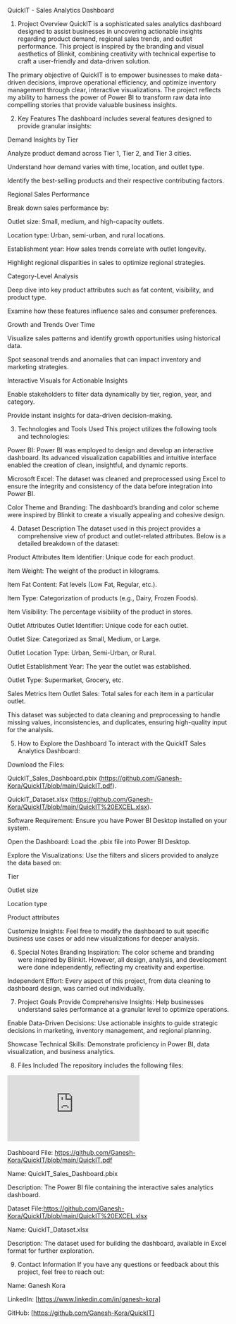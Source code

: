 QuickIT - Sales Analytics Dashboard

1. Project Overview
QuickIT is a sophisticated sales analytics dashboard designed to assist businesses in uncovering actionable insights regarding product demand, regional sales trends, and outlet performance. This project is inspired by the branding and visual aesthetics of Blinkit, combining creativity with technical expertise to craft a user-friendly and data-driven solution.

The primary objective of QuickIT is to empower businesses to make data-driven decisions, improve operational efficiency, and optimize inventory management through clear, interactive visualizations. The project reflects my ability to harness the power of Power BI to transform raw data into compelling stories that provide valuable business insights.

2. Key Features
The dashboard includes several features designed to provide granular insights:

Demand Insights by Tier

Analyze product demand across Tier 1, Tier 2, and Tier 3 cities.

Understand how demand varies with time, location, and outlet type.

Identify the best-selling products and their respective contributing factors.

Regional Sales Performance

Break down sales performance by:

Outlet size: Small, medium, and high-capacity outlets.

Location type: Urban, semi-urban, and rural locations.

Establishment year: How sales trends correlate with outlet longevity.

Highlight regional disparities in sales to optimize regional strategies.

Category-Level Analysis

Deep dive into key product attributes such as fat content, visibility, and product type.

Examine how these features influence sales and consumer preferences.

Growth and Trends Over Time

Visualize sales patterns and identify growth opportunities using historical data.

Spot seasonal trends and anomalies that can impact inventory and marketing strategies.

Interactive Visuals for Actionable Insights

Enable stakeholders to filter data dynamically by tier, region, year, and category.

Provide instant insights for data-driven decision-making.

3. Technologies and Tools Used
This project utilizes the following tools and technologies:

Power BI: Power BI was employed to design and develop an interactive dashboard. Its advanced visualization capabilities and intuitive interface enabled the creation of clean, insightful, and dynamic reports.

Microsoft Excel: The dataset was cleaned and preprocessed using Excel to ensure the integrity and consistency of the data before integration into Power BI.

Color Theme and Branding: The dashboard’s branding and color scheme were inspired by Blinkit to create a visually appealing and cohesive design.

4. Dataset Description
The dataset used in this project provides a comprehensive view of product and outlet-related attributes. Below is a detailed breakdown of the dataset:

Product Attributes
Item Identifier: Unique code for each product.

Item Weight: The weight of the product in kilograms.

Item Fat Content: Fat levels (Low Fat, Regular, etc.).

Item Type: Categorization of products (e.g., Dairy, Frozen Foods).

Item Visibility: The percentage visibility of the product in stores.

Outlet Attributes
Outlet Identifier: Unique code for each outlet.

Outlet Size: Categorized as Small, Medium, or Large.

Outlet Location Type: Urban, Semi-Urban, or Rural.

Outlet Establishment Year: The year the outlet was established.

Outlet Type: Supermarket, Grocery, etc.

Sales Metrics
Item Outlet Sales: Total sales for each item in a particular outlet.

This dataset was subjected to data cleaning and preprocessing to handle missing values, inconsistencies, and duplicates, ensuring high-quality input for the analysis.

5. How to Explore the Dashboard
To interact with the QuickIT Sales Analytics Dashboard:

Download the Files:

QuickIT_Sales_Dashboard.pbix (https://github.com/Ganesh-Kora/QuickIT/blob/main/QuickIT.pdf).

QuickIT_Dataset.xlsx (https://github.com/Ganesh-Kora/QuickIT/blob/main/QuickIT%20EXCEL.xlsx).

Software Requirement: Ensure you have Power BI Desktop installed on your system.

Open the Dashboard: Load the .pbix file into Power BI Desktop.

Explore the Visualizations: Use the filters and slicers provided to analyze the data based on:

Tier

Outlet size

Location type

Product attributes

Customize Insights: Feel free to modify the dashboard to suit specific business use cases or add new visualizations for deeper analysis.

6. Special Notes
Branding Inspiration: The color scheme and branding were inspired by Blinkit. However, all design, analysis, and development were done independently, reflecting my creativity and expertise.

Independent Effort: Every aspect of this project, from data cleaning to dashboard design, was carried out individually.

7. Project Goals
Provide Comprehensive Insights: Help businesses understand sales performance at a granular level to optimize operations.

Enable Data-Driven Decisions: Use actionable insights to guide strategic decisions in marketing, inventory management, and regional planning.

Showcase Technical Skills: Demonstrate proficiency in Power BI, data visualization, and business analytics.

8. Files Included
The repository includes the following files:

![QuickIT Dashboard](https://github.com/Ganesh-Kora/QuickIT/blob/main/QuickIT.pdf)

Dashboard File: https://github.com/Ganesh-Kora/QuickIT/blob/main/QuickIT.pdf

Name: QuickIT_Sales_Dashboard.pbix

Description: The Power BI file containing the interactive sales analytics dashboard.

Dataset File:https://github.com/Ganesh-Kora/QuickIT/blob/main/QuickIT%20EXCEL.xlsx

Name: QuickIT_Dataset.xlsx

Description: The dataset used for building the dashboard, available in Excel format for further exploration.

9. Contact Information
If you have any questions or feedback about this project, feel free to reach out:

Name: Ganesh Kora

LinkedIn: [https://www.linkedin.com/in/ganesh-kora]

GitHub: [https://github.com/Ganesh-Kora/QuickIT]

